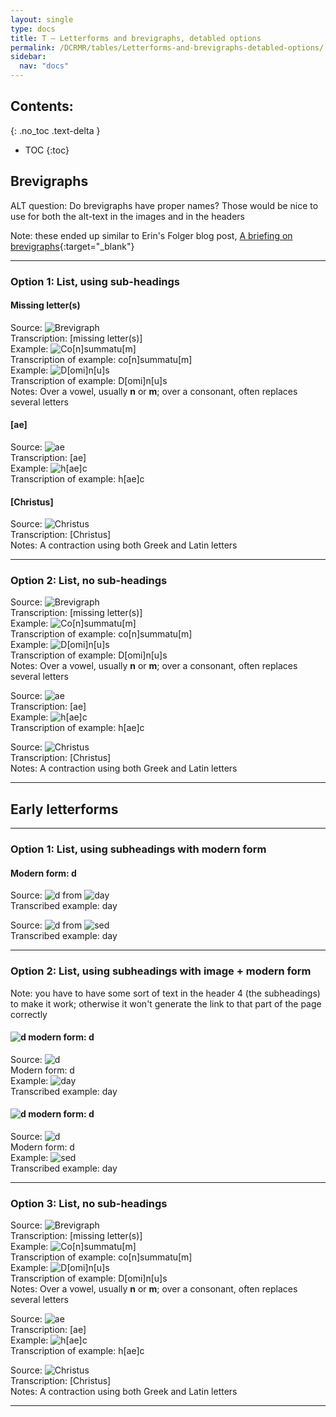 ```yaml
---
layout: single
type: docs
title: T — Letterforms and brevigraphs, detabled options
permalink: /DCRMR/tables/Letterforms-and-brevigraphs-detabled-options/
sidebar:
  nav: "docs"
---
```


## Contents:
{: .no_toc .text-delta }

- TOC
{:toc}

## Brevigraphs

ALT question: Do brevigraphs have proper names? Those would be nice to use for both the alt-text in the images and in the headers

Note: these ended up similar to Erin's Folger blog post, [A briefing on brevigraphs](https://www.folger.edu/blogs/collation/brevigraphs/){:target="_blank"}

---

### Option 1: List, using sub-headings

#### Missing letter(s)

Source: ![Brevigraph](https://rbms-bsc.github.io/DCRMR/assets/pictures/transcription/Brevigraph-1.png "Brevigraph")  
Transcription: [missing letter(s)]  
Example: ![Co[n]summatu[m]  ](https://rbms-bsc.github.io/DCRMR/assets/pictures/transcription/Co%5Bn%5Dsummatu%5Bm%5D.png "co[n]summatu[m]")  
Transcription of example: co[n]summatu[m]  
Example: ![D[omi]n[u]s](https://rbms-bsc.github.io/DCRMR/assets/pictures/transcription/D%5Bomi%5Dn%5Bu%5Ds.png "D[omi]n[u]s")  
Transcription of example: D[omi]n[u]s  
Notes: Over a vowel, usually **n** or **m**; over a consonant, often replaces several letters   

#### [ae] 

Source: ![ae](https://rbms-bsc.github.io/DCRMR/assets/pictures/transcription/%5Bae%5D.png "[ae]")  
Transcription: [ae]  
Example: ![h[ae]c](https://rbms-bsc.github.io/DCRMR/assets/pictures/transcription/h%5Bae%5Dc.png "h[ae]c")  
Transcription of example: h[ae]c  

#### [Christus]

Source: ![Christus](https://rbms-bsc.github.io/DCRMR/assets/pictures/transcription/%5BChristus%5D.png "Christus")  
Transcription: [Christus]  
Notes: A contraction using both Greek and Latin letters

---

### Option 2: List, no sub-headings

Source: ![Brevigraph](https://rbms-bsc.github.io/DCRMR/assets/pictures/transcription/Brevigraph-1.png "Brevigraph")  
Transcription: [missing letter(s)]  
Example: ![Co[n]summatu[m]  ](https://rbms-bsc.github.io/DCRMR/assets/pictures/transcription/Co%5Bn%5Dsummatu%5Bm%5D.png "co[n]summatu[m]")  
Transcription of example: co[n]summatu[m]  
Example: ![D[omi]n[u]s](https://rbms-bsc.github.io/DCRMR/assets/pictures/transcription/D%5Bomi%5Dn%5Bu%5Ds.png "D[omi]n[u]s")  
Transcription of example: D[omi]n[u]s  
Notes: Over a vowel, usually **n** or **m**; over a consonant, often replaces several letters  

Source: ![ae](https://rbms-bsc.github.io/DCRMR/assets/pictures/transcription/%5Bae%5D.png "[ae]")  
Transcription: [ae]  
Example: ![h[ae]c](https://rbms-bsc.github.io/DCRMR/assets/pictures/transcription/h%5Bae%5Dc.png "h[ae]c")  
Transcription of example: h[ae]c  

Source: ![Christus](https://rbms-bsc.github.io/DCRMR/assets/pictures/transcription/%5BChristus%5D.png "Christus")  
Transcription: [Christus]  
Notes: A contraction using both Greek and Latin letters

---

## Early letterforms

--- 

### Option 1: List, using subheadings with modern form

#### Modern form: d 

Source: ![d](https://bsc.rbms.info/assets/pictures/transcription/early-letterforms-and-symbols/image11.png) from ![day](https://bsc.rbms.info/assets/pictures/transcription/early-letterforms-and-symbols/image7.png)  
Transcribed example: day

Source: ![d](https://bsc.rbms.info/assets/pictures/transcription/early-letterforms-and-symbols/image45.png) from ![sed](https://bsc.rbms.info/assets/pictures/transcription/early-letterforms-and-symbols/image24.png)  
Transcribed example: day  

--- 

### Option 2: List, using subheadings with image + modern form

Note: you have to have some sort of text in the header 4 (the subheadings) to make it work; otherwise it won't generate the link to that part of the page correctly

#### ![d](https://bsc.rbms.info/assets/pictures/transcription/early-letterforms-and-symbols/image11.png) modern form: d

Source: ![d](https://bsc.rbms.info/assets/pictures/transcription/early-letterforms-and-symbols/image11.png)   
Modern form: d  
Example: ![day](https://bsc.rbms.info/assets/pictures/transcription/early-letterforms-and-symbols/image7.png)  
Transcribed example: day

#### ![d](https://bsc.rbms.info/assets/pictures/transcription/early-letterforms-and-symbols/image45.png) modern form: d

Source: ![d](https://bsc.rbms.info/assets/pictures/transcription/early-letterforms-and-symbols/image45.png)  
Modern form: d  
Example: ![sed](https://bsc.rbms.info/assets/pictures/transcription/early-letterforms-and-symbols/image24.png)  
Transcribed example: day  

---

### Option 3: List, no sub-headings

Source: ![Brevigraph](https://rbms-bsc.github.io/DCRMR/assets/pictures/transcription/Brevigraph-1.png "Brevigraph")  
Transcription: [missing letter(s)]  
Example: ![Co[n]summatu[m]  ](https://rbms-bsc.github.io/DCRMR/assets/pictures/transcription/Co%5Bn%5Dsummatu%5Bm%5D.png "co[n]summatu[m]")  
Transcription of example: co[n]summatu[m]  
Example: ![D[omi]n[u]s](https://rbms-bsc.github.io/DCRMR/assets/pictures/transcription/D%5Bomi%5Dn%5Bu%5Ds.png "D[omi]n[u]s")  
Transcription of example: D[omi]n[u]s  
Notes: Over a vowel, usually **n** or **m**; over a consonant, often replaces several letters  

Source: ![ae](https://rbms-bsc.github.io/DCRMR/assets/pictures/transcription/%5Bae%5D.png "[ae]")  
Transcription: [ae]  
Example: ![h[ae]c](https://rbms-bsc.github.io/DCRMR/assets/pictures/transcription/h%5Bae%5Dc.png "h[ae]c")  
Transcription of example: h[ae]c  

Source: ![Christus](https://rbms-bsc.github.io/DCRMR/assets/pictures/transcription/%5BChristus%5D.png "Christus")  
Transcription: [Christus]  
Notes: A contraction using both Greek and Latin letters

---
